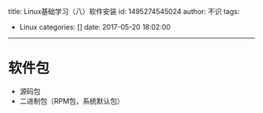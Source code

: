 title: Linux基础学习（八）软件安装
id: 1495274545024
author: 不识
tags:
  - Linux
categories: []
date: 2017-05-20 18:02:00
---


# 软件包
- 源码包
- 二进制包（RPM包，系统默认包）